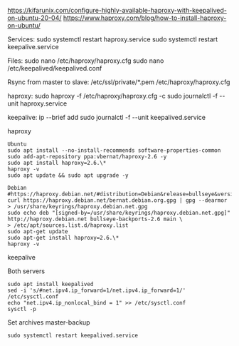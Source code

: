 https://kifarunix.com/configure-highly-available-haproxy-with-keepalived-on-ubuntu-20-04/
https://www.haproxy.com/blog/how-to-install-haproxy-on-ubuntu/

Services:
sudo systemctl restart haproxy.service
sudo systemctl restart keepalive.service

Files:
sudo nano /etc/haproxy/haproxy.cfg
sudo nano /etc/keepalived/keepalived.conf

Rsync from master to slave:
/etc/ssl/private/*.pem
/etc/haproxy/haproxy.cfg

haproxy:
sudo haproxy -f /etc/haproxy/haproxy.cfg -c
sudo journalctl -f --unit haproxy.service

keepalive:
ip --brief add
sudo journalctl -f --unit keepalived.service

haproxy

    Ubuntu
    sudo apt install --no-install-recommends software-properties-common
    sudo add-apt-repository ppa:vbernat/haproxy-2.6 -y
    sudo apt install haproxy=2.6.\*
    haproxy -v
    sudo apt update && sudo apt upgrade -y

    Debian
    #https://haproxy.debian.net/#distribution=Debian&release=bullseye&version=2.6
    curl https://haproxy.debian.net/bernat.debian.org.gpg | gpg --dearmor > /usr/share/keyrings/haproxy.debian.net.gpg
    sudo echo deb "[signed-by=/usr/share/keyrings/haproxy.debian.net.gpg]" http://haproxy.debian.net bullseye-backports-2.6 main \
    > /etc/apt/sources.list.d/haproxy.list
    sudo apt-get update
    sudo apt-get install haproxy=2.6.\*
    haproxy -v


keepalive

Both servers

    sudo apt install keepalived
    sed -i 's/#net.ipv4.ip_forward=1/net.ipv4.ip_forward=1/' /etc/sysctl.conf
    echo "net.ipv4.ip_nonlocal_bind = 1" >> /etc/sysctl.conf
    sysctl -p

Set archives master-backup
    
    sudo systemctl restart keepalived.service
